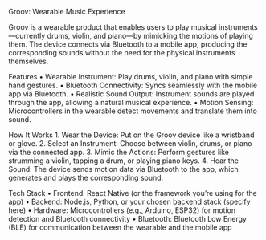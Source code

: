 Groov: Wearable Music Experience

Groov is a wearable product that enables users to play musical instruments—currently drums, violin, and piano—by mimicking the motions of playing them. The device connects via Bluetooth to a mobile app, producing the corresponding sounds without the need for the physical instruments themselves.

Features
	•	Wearable Instrument: Play drums, violin, and piano with simple hand gestures.
	•	Bluetooth Connectivity: Syncs seamlessly with the mobile app via Bluetooth.
	•	Realistic Sound Output: Instrument sounds are played through the app, allowing a natural musical experience.
	•	Motion Sensing: Microcontrollers in the wearable detect movements and translate them into sound.

How It Works
	1.	Wear the Device: Put on the Groov device like a wristband or glove.
	2.	Select an Instrument: Choose between violin, drums, or piano via the connected app.
	3.	Mimic the Actions: Perform gestures like strumming a violin, tapping a drum, or playing piano keys.
	4.	Hear the Sound: The device sends motion data via Bluetooth to the app, which generates and plays the corresponding sound.

Tech Stack
	•	Frontend: React Native (or the framework you’re using for the app)
	•	Backend: Node.js, Python, or your chosen backend stack (specify here)
	•	Hardware: Microcontrollers (e.g., Arduino, ESP32) for motion detection and Bluetooth connectivity
	•	Bluetooth: Bluetooth Low Energy (BLE) for communication between the wearable and the mobile app
